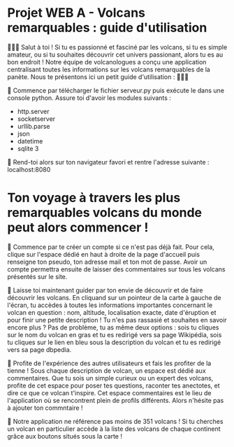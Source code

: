 # Projet WEB A - Volcans remarquables : guide d'utilisation

🌋🌋🌋
Salut à toi !
Si tu es passionné et fasciné par les volcans, si tu es simple amateur, ou si tu souhaites découvrir cet univers passionant, alors tu es au bon endroit !
Notre équipe de volcanologues a conçu une application centralisant toutes les informations sur les volcans remarquables de la panète. Nous te présentons ici un petit guide d'utilisation :
🌋🌋🌋


🌋 Commence par télécharger le fichier serveur.py puis exécute le dans une console python. Assure toi d'avoir les modules suivants :
- http.server
- socketserver
- urllib.parse
- json
- datetime
- sqlite 3

🌋 Rend-toi alors sur ton navigateur favori et rentre l'adresse suivante : localhost:8080


# Ton voyage à travers les plus remarquables volcans du monde peut alors commencer !

🌋 Commence par te créer un compte si ce n'est pas déjà fait. Pour cela, clique sur l'espace dédié en haut à droite de la page d'accueil puis renseigne ton pseudo, ton adresse mail et ton mot de passe. Avoir un compte permettra ensuite de laisser des commentaires sur tous les volcans présentés sur le site.

🌋 Laisse toi maintenant guider par ton envie de découvrir et de faire découvrir les volcans. En cliquand sur un pointeur de la carte à gauche de l'écran, tu accèdes à toutes les informations importantes concernant le volcan en question : nom, altitude, localisation exacte, date d'éruption et pour finir une petite description !
Tu n'es pas rassasié et souhaites en savoir encore plus ? Pas de problème, tu as même deux options : sois tu cliques sur le nom du volcan en gras et tu es redirigé vers sa page Wikipédia, sois tu cliques sur le lien en bleu sous la description du volcan et tu es redirigé vers sa page dbpedia.

🌋 Profite de l'expérience des autres utilisateurs et fais les profiter de la tienne ! 
Sous chaque description de volcan, un espace est dédié aux commentaires. Que tu sois un simple curieux ou un expert des volcans, profite de cet espace pour poser tes questions, raconter tes anectotes, et dire ce que ce volcan t'inspire. Cet espace commentaires est le lieu de l'application où se rencontrent plein de profils différents. Alors n'hésite pas à ajouter ton commntaire !

🌋 Notre application ne référence pas moins de 351 volcans ! Si tu cherches un volcan en particulier accède à la liste des volcans de chaque continent grâce aux boutons situés sous la carte !











